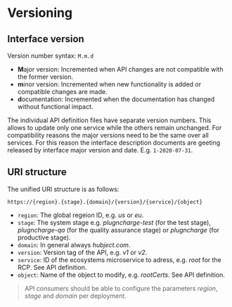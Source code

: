 # Versioning

## Interface version

Version number syntax: `M.m.d`

* **M**ajor version: Incremented when API changes are not compatible with the former version.
* **m**inor version: Incremented when new functionality is added or compatible changes are made.
* **d**ocumentation: Incremented when the documentation has changed without functional impact.

The individual API definition files have separate version numbers. This allows to update only one service while the others remain unchanged. For compatibility reasons the major versions need to be the same over all services. For this reason the interface description documents are geeting released by interface major version and date. E.g. `1-2020-07-31`.


## URI structure

The unified URI structure is as follows:
```
https://{region}.{stage}.{domain}/{version}/{service}/{object}
```

 * `region`: The global regeion ID, e.g. _us_ or _eu_.
 * `stage`: The system stage e.g. _plugncharge-test_ (for the test stage), _plugncharge-qa_ (for the quality assurance stage) or _plugncharge_ (for productive stage).
 * `domain`: In general always _hubject.com_.
 * `version`: Version tag of the API, e.g. _v1_ or _v2_.
 * `service`: ID of the ecosystems microservice to adress, e.g. _root_ for the RCP. See API definition.
 * `object`: Name of the object to modify, e.g. _rootCerts_. See API definition.

<!-- theme: warning -->

>  API consumers should be able to configure the parameters _region_, _stage_ and _domain_ per deployment.
